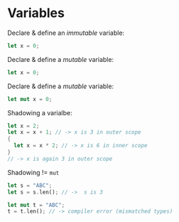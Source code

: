 # Variables

Declare & define an _immutable_ variable:

```rust
let x = 0;
```

Declare & define a _mutable_  variable:

```rust
let x = 0;
```

Declare & define a _mutable_  variable:

```rust
let mut x = 0;
```

Shadowing a varialbe:

```rust
let x = 2;
let x = x + 1; // -> x is 3 in outer scope
{
  let x = x * 2; // -> x is 6 in inner scope
}
// -> x is again 3 in outer scope
```

Shadowing != `mut`

```rust
let s = "ABC";
let s = s.len(); // ->  s is 3

let mut t = "ABC";
t = t.len(); // -> compiler error (mismatched types)
```

